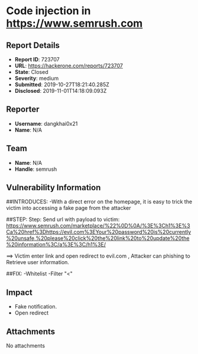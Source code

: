# Code injection in https://www.semrush.com

## Report Details
- **Report ID**: 723707
- **URL**: https://hackerone.com/reports/723707
- **State**: Closed
- **Severity**: medium
- **Submitted**: 2019-10-27T18:21:40.285Z
- **Disclosed**: 2019-11-01T14:18:09.093Z

## Reporter
- **Username**: dangkhai0x21
- **Name**: N/A

## Team
- **Name**: N/A
- **Handle**: semrush

## Vulnerability Information
##INTRODUCES:
-With a direct error on the homepage, it is easy to trick the victim into accessing a fake page from the attacker

##STEP:
Step: Send url with payload to victim:
https://www.semrush.com/marketplace/%22%0D%0A/%3E%3Ch1%3E%3Ca%20href%3Dhttps://evil.com%3EYour%20password%20is%20currently%20unsafe,%20please%20click%20the%20link%20to%20update%20the%20information%3C/a%3E%3C/h1%3E/

==> Victim enter link and open redirect to evil.com , Attacker can phishing to Retrieve user information.

##FIX:
-Whitelist
-Filter "<"

## Impact

- Fake notification.
- Open redirect

## Attachments
No attachments
